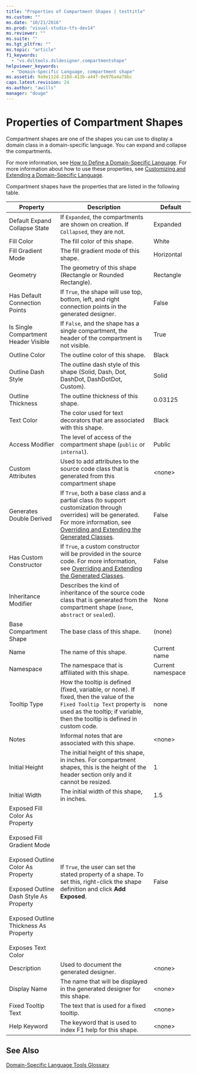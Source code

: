 ```yaml
---
title: "Properties of Compartment Shapes | testtitle"
ms.custom: ""
ms.date: "10/21/2016"
ms.prod: "visual-studio-tfs-dev14"
ms.reviewer: ""
ms.suite: ""
ms.tgt_pltfrm: ""
ms.topic: "article"
f1_keywords: 
  - "vs.dsltools.dsldesigner.compartmentshape"
helpviewer_keywords: 
  - "Domain-Specific Language, compartment shape"
ms.assetid: 9a9e112d-210d-413b-a44f-0e976a4a78bc
caps.latest.revision: 24
ms.author: "awills"
manager: "douge"
---
```

# Properties of Compartment Shapes
Compartment shapes are one of the shapes you can use to display a domain class in a domain-specific language. You can expand and collapse the compartments.  
  
 For more information, see [How to Define a Domain-Specific Language](../modeling/how-to-define-a-domain-specific-language.md). For more information about how to use these properties, see [Customizing and Extending a Domain-Specific Language](../modeling/customizing-and-extending-a-domain-specific-language.md).  
  
 Compartment shapes have the properties that are listed in the following table.  
  
|Property|Description|Default|  
|--------------|-----------------|-------------|  
|Default Expand Collapse State|If `Expanded`, the compartments are shown on creation. If `Collapsed`, they are not.|Expanded|  
|Fill Color|The fill color of this shape.|White|  
|Fill Gradient Mode|The fill gradient mode of this shape.|Horizontal|  
|Geometry|The geometry of this shape (Rectangle or Rounded Rectangle).|Rectangle|  
|Has Default Connection Points|If `True`, the shape will use top, bottom, left, and right connection points in the generated designer.|False|  
|Is Single Compartment Header Visible|If `False`, and the shape has a single compartment, the header of the compartment is not visible.|True|  
|Outline Color|The outline color of this shape.|Black|  
|Outline Dash Style|The outline dash style of this shape (Solid, Dash, Dot, DashDot, DashDotDot, Custom).|Solid|  
|Outline Thickness|The outline thickness of this shape.|0.03125|  
|Text Color|The color used for text decorators that are associated with this shape.|Black|  
|Access Modifier|The level of access of the compartment shape (`public` or `internal`).|Public|  
|Custom Attributes|Used to add attributes to the source code class that is generated from this compartment shape|\<none>|  
|Generates Double Derived|If `True`, both a base class and a partial class (to support customization through overrides) will be generated. For more information, see [Overriding and Extending the Generated Classes](../modeling/overriding-and-extending-the-generated-classes.md).|False|  
|Has Custom Constructor|If `True`, a custom constructor will be provided in the source code. For more information, see [Overriding and Extending the Generated Classes](../modeling/overriding-and-extending-the-generated-classes.md).|False|  
|Inheritance Modifier|Describes the kind of inheritance of the source code class that is generated from the compartment shape (`none`, `abstract` or `sealed`).|None|  
|Base Compartment Shape|The base class of this shape.|(none)|  
|Name|The name of this shape.|Current name|  
|Namespace|The namespace that is affiliated with this shape.|Current namespace|  
|Tooltip Type|How the tooltip is defined (fixed, variable, or none). If fixed, then the value of the `Fixed Tooltip Text` property is used as the tooltip; if variable, then the tooltip is defined in custom code.|none|  
|Notes|Informal notes that are associated with this shape.|\<none>|  
|Initial Height|The initial height of this shape, in inches. For compartment shapes, this is the height of the header section only and it cannot be resized.|1|  
|Initial Width|The initial width of this shape, in inches.|1.5|  
|Exposed Fill Color As Property<br /><br /> Exposed Fill Gradient Mode<br /><br /> Exposed Outline Color As Property<br /><br /> Exposed Outline Dash Style As Property<br /><br /> Exposed Outline Thickness As Property<br /><br /> Exposes Text Color|If `True`, the user can set the stated property of a shape. To set this, right-click the shape definition and click **Add Exposed**.|False|  
|Description|Used to document the generated designer.|\<none>|  
|Display Name|The name that will be displayed in the generated designer for this shape.|\<none>|  
|Fixed Tooltip Text|The text that is used for a fixed tooltip.|\<none>|  
|Help Keyword|The keyword that is used to index F1 help for this shape.|\<none>|  
  
## See Also  
 [Domain-Specific Language Tools Glossary](http://msdn.microsoft.com/en-us/ca5e84cb-a315-465c-be24-76aa3df276aa)
